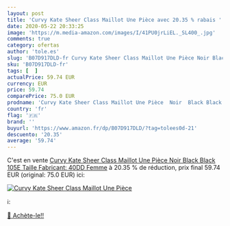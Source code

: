 ```yaml
---
layout: post
title: 'Curvy Kate Sheer Class Maillot Une Pièce avec 20.35 % rabais '
date: 2020-05-22 20:33:25
image: 'https://m.media-amazon.com/images/I/41PU0jrLiEL._SL400_.jpg'
comments: true
category: ofertas
author: 'tole.es'
slug: 'B07D917DLD-fr Curvy Kate Sheer Class Maillot Une Pièce Noir Black Black...'
sku: 'B07D917DLD-fr'
tags: [  ]
actualPrice: 59.74 EUR
currency: EUR
price: 59.74
comparePrice: 75.0 EUR
prodname: 'Curvy Kate Sheer Class Maillot Une Pièce  Noir  Black Black   105E  Taille Fabricant: 40DD  Femme'
country: 'fr'
flag: '🇫🇷'
brand: ''
buyurl: 'https://www.amazon.fr/dp/B07D917DLD/?tag=tolees0d-21'
descuento: '20.35'
average: '59.74'
---
```


C'est en vente [Curvy Kate Sheer Class Maillot Une Pièce  Noir  Black Black   105E  Taille Fabricant: 40DD  Femme](https://www.amazon.fr/dp/B07D917DLD/?tag=tolees0d-21)  à  20.35 % de réduction, prix final  59.74 EUR (original: 75.0 EUR) ici:

[![Curvy Kate Sheer Class Maillot Une Pièce](https://m.media-amazon.com/images/I/41PU0jrLiEL._SL400_.jpg)](https://www.amazon.fr/dp/B07D917DLD/?tag=tolees0d-21)

ℹ️:


[🛒 Achète-le!!](https://www.amazon.fr/dp/B07D917DLD/?tag=tolees0d-21)
